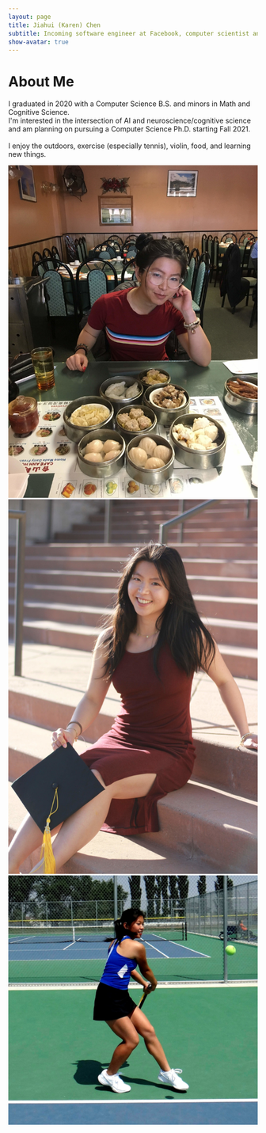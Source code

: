 ```yaml
---
layout: page
title: Jiahui (Karen) Chen
subtitle: Incoming software engineer at Facebook, computer scientist and researcher interested in AI/ML.
show-avatar: true
---
```

# About Me  

I graduated in 2020 with a Computer Science B.S. and minors in Math and Cognitive Science.  
I'm interested in the intersection of AI and neuroscience/cognitive science
and am planning on pursuing a Computer Science Ph.D. starting Fall 2021.  
<br/>
I enjoy the outdoors, exercise (especially tennis), violin, food, and learning new things.


<div position="relative" style="width:100%;height:500px">
  <div class="imgContainer">
  <!-- All image dimensions in imgContainer -->
    <img src="/img/dimsum_2000l.jpg">
  </div>
  <div class="imgContainer">
    <img src="/img/grad_2000l.jpg">
  </div>
  <div class="imgContainer">
    <img src="/img/tennis_sqr.jpg">
  </div>
</div>
<div style="width:800px">


  <!-- <p>
    <ul>
      <li>Aspiring software engineer and/or computational neuroscience PHD </li>
      <li>Tennis player, violinist, and avid eater (amongst many other things)</li>
      <li>Computer Science major, Math and Cognitive Science minors</li>
    </ul>
  </p>
</div> -->
